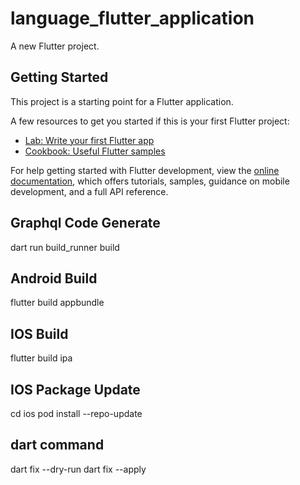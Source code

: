 # language_flutter_application

A new Flutter project.

## Getting Started

This project is a starting point for a Flutter application.

A few resources to get you started if this is your first Flutter project:

- [Lab: Write your first Flutter app](https://docs.flutter.dev/get-started/codelab)
- [Cookbook: Useful Flutter samples](https://docs.flutter.dev/cookbook)

For help getting started with Flutter development, view the
[online documentation](https://docs.flutter.dev/), which offers tutorials,
samples, guidance on mobile development, and a full API reference.

## Graphql Code Generate

dart run build_runner build

## Android Build

flutter build appbundle

## IOS Build

flutter build ipa

## IOS Package Update

cd ios
pod install --repo-update

## dart command

dart fix --dry-run
dart fix --apply
